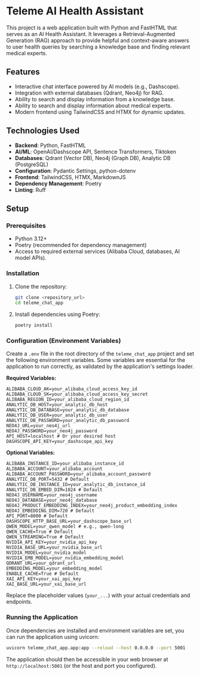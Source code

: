 # Teleme AI Health Assistant

This project is a web application built with Python and FastHTML that serves as an AI Health Assistant. It leverages a Retrieval-Augmented Generation (RAG) approach to provide helpful and context-aware answers to user health queries by searching a knowledge base and finding relevant medical experts.

## Features

*   Interactive chat interface powered by AI models (e.g., Dashscope).
*   Integration with external databases (Qdrant, Neo4j) for RAG.
*   Ability to search and display information from a knowledge base.
*   Ability to search and display information about medical experts.
*   Modern frontend using TailwindCSS and HTMX for dynamic updates.

## Technologies Used

*   **Backend**: Python, FastHTML
*   **AI/ML**: OpenAI/Dashscope API, Sentence Transformers, Tiktoken
*   **Databases**: Qdrant (Vector DB), Neo4j (Graph DB), Analytic DB (PostgreSQL)
*   **Configuration**: Pydantic Settings, python-dotenv
*   **Frontend**: TailwindCSS, HTMX, MarkdownJS
*   **Dependency Management**: Poetry
*   **Linting**: Ruff

## Setup

### Prerequisites

*   Python 3.12+
*   Poetry (recommended for dependency management)
*   Access to required external services (Alibaba Cloud, databases, AI model APIs).

### Installation

1.  Clone the repository:
    ```bash
    git clone <repository_url>
    cd teleme_chat_app
    ```
2.  Install dependencies using Poetry:
    ```bash
    poetry install
    ```

### Configuration (Environment Variables)

Create a `.env` file in the root directory of the `teleme_chat_app` project and set the following environment variables. Some variables are essential for the application to run correctly, as validated by the application's settings loader.

**Required Variables:**

```dotenv
ALIBABA_CLOUD_AK=your_alibaba_cloud_access_key_id
ALIBABA_CLOUD_SK=your_alibaba_cloud_access_key_secret
ALIBABA_REGION_ID=your_alibaba_cloud_region_id
ANALYTIC_DB_HOST=your_analytic_db_host
ANALYTIC_DB_DATABASE=your_analytic_db_database
ANALYTIC_DB_USER=your_analytic_db_user
ANALYTIC_DB_PASSWORD=your_analytic_db_password
NEO4J_URL=your_neo4j_url
NEO4J_PASSWORD=your_neo4j_password
API_HOST=localhost # Or your desired host
DASHSCOPE_API_KEY=your_dashscope_api_key
```

**Optional Variables:**

```dotenv
ALIBABA_INSTANCE_ID=your_alibaba_instance_id
ALIBABA_ACCOUNT=your_alibaba_account
ALIBABA_ACCOUNT_PASSWORD=your_alibaba_account_password
ANALYTIC_DB_PORT=5432 # Default
ANALYTIC_DB_INSTANCE_ID=your_analytic_db_instance_id
ANALYTIC_DB_EMBED_DIM=1024 # Default
NEO4J_USERNAME=your_neo4j_username
NEO4J_DATABASE=your_neo4j_database
NEO4J_PRODUCT_EMBEDDING_INDEX=your_neo4j_product_embedding_index
NEO4J_EMBEDDING_DIM=720 # Default
API_PORT=8000 # Default
DASHSCOPE_HTTP_BASE_URL=your_dashscope_base_url
QWEN_MODEL=your_qwen_model # e.g., qwen-long
QWEN_CACHE=True # Default
QWEN_STREAMING=True # Default
NVIDIA_API_KEY=your_nvidia_api_key
NVIDIA_BASE_URL=your_nvidia_base_url
NVIDIA_MODEL=your_nvidia_model
NVIDIA_EMB_MODEL=your_nvidia_embedding_model
QDRANT_URL=your_qdrant_url
EMBEDDING_MODEL=your_embedding_model
ENABLE_CACHE=True # Default
XAI_API_KEY=your_xai_api_key
XAI_BASE_URL=your_xai_base_url
```

Replace the placeholder values (`your_...`) with your actual credentials and endpoints.

### Running the Application

Once dependencies are installed and environment variables are set, you can run the application using uvicorn:

```bash
uvicorn teleme_chat_app.app:app --reload --host 0.0.0.0 --port 5001
```

The application should then be accessible in your web browser at `http://localhost:5001` (or the host and port you configured).